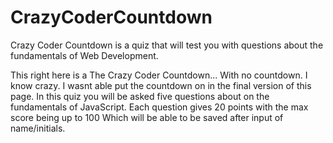 # CrazyCoderCountdown
Crazy Coder Countdown is a quiz that will test you with questions about the fundamentals of Web Development.

This right here is a The Crazy Coder Countdown... With no countdown. I know crazy. I wasnt able put the countdown on in the final version of this page. 
In this quiz you will be asked five questions about on the fundamentals of JavaScript.
Each question gives 20 points with the max score being up to 100
Which will be able to be saved after input of name/initials.